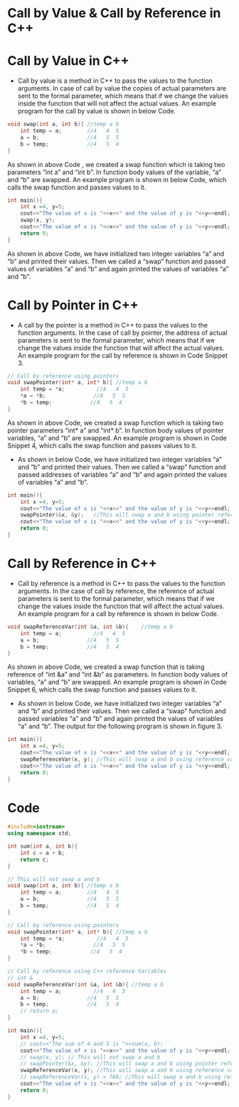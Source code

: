 # Call by Value & Call by Reference in C++
# Call by Value in C++
- Call by value is a method in C++ to pass the values to the function arguments. In case of call by value the copies of actual parameters are sent to the formal parameter, which means that if we change the values inside the function that will not affect the actual values. An example program for the call by value is shown in below Code.
```cpp
void swap(int a, int b){ //temp a b
    int temp = a;        //4   4  5   
    a = b;               //4   5  5
    b = temp;            //4   5  4 
}
```
As shown in above Code , we created a swap function which is taking two parameters “int a” and “int b”. In function body values of the variable, “a” and “b” are swapped.  An example program is shown in below Code, which calls the swap function and passes values to it.
```cpp
int main(){
    int x =4, y=5;
    cout<<"The value of x is "<<x<<" and the value of y is "<<y<<endl;
    swap(x, y); 
    cout<<"The value of x is "<<x<<" and the value of y is "<<y<<endl; 
    return 0;
}
```
As shown in above Code, we have initialized two integer variables “a” and “b” and printed their values. Then we called a “swap” function and passed values of variables “a” and “b” and again printed the values of variables “a” and “b”.
# Call by Pointer in C++
- A call by the pointer is a method in C++ to pass the values to the function arguments. In the case of call by pointer, the address of actual parameters is sent to the formal parameter, which means that if we change the values inside the function that will affect the actual values. An example program for the call by reference is shown in Code Snippet 3.
```cpp
// Call by reference using pointers
void swapPointer(int* a, int* b){ //temp a b
    int temp = *a;          //4   4  5   
    *a = *b;               //4   5  5
    *b = temp;            //4   5  4 
}
```
As shown in above Code, we created a swap function which is taking two pointer parameters “int* a” and “int* b”. In function body values of pointer variables, “a” and “b” are swapped.  An example program is shown in Code Snippet 4, which calls the swap function and passes values to it.
- As shown in below Code, we have initialized two integer variables “a” and “b” and printed their values. Then we called a “swap” function and passed addresses of variables “a” and “b” and again printed the values of variables “a” and “b”. 
```cpp
int main(){
    int x =4, y=5;
    cout<<"The value of x is "<<x<<" and the value of y is "<<y<<endl;
    swapPointer(&x, &y);   //This will swap a and b using pointer reference
    cout<<"The value of x is "<<x<<" and the value of y is "<<y<<endl; 
    return 0;
}
```
# Call by Reference in C++
- Call by reference is a method in C++ to pass the values to the function arguments. In the case of call by reference, the reference of actual parameters is sent to the formal parameter, which means that if we change the values inside the function that will affect the actual values. An example program for a call by reference is shown in below Code.
```cpp
void swapReferenceVar(int &a, int &b){    //temp a b
    int temp = a;          //4   4  5   
    a = b;               //4   5  5
    b = temp;            //4   5  4 
}
```
As shown in above Code, we created a swap function that is taking reference of “int &a” and “int &b” as parameters. In function body values of variables, “a” and “b” are swapped.  An example program is shown in Code Snippet 6, which calls the swap function and passes values to it.
- As shown in below Code, we have initialized two integer variables “a” and “b” and printed their values. Then we called a “swap” function and passed variables “a” and “b” and again printed the values of variables “a” and “b”. The output for the following program is shown in figure 3.
```cpp
int main(){
    int x =4, y=5;
    cout<<"The value of x is "<<x<<" and the value of y is "<<y<<endl;
    swapReferenceVar(x, y); //This will swap a and b using reference variables
    cout<<"The value of x is "<<x<<" and the value of y is "<<y<<endl; 
    return 0;
}
```
# Code
```cpp
#include<iostream>
using namespace std;

int sum(int a, int b){
    int c = a + b;
    return c;
}

// This will not swap a and b
void swap(int a, int b){ //temp a b
    int temp = a;        //4   4  5   
    a = b;               //4   5  5
    b = temp;            //4   5  4 
}

// Call by reference using pointers
void swapPointer(int* a, int* b){ //temp a b
    int temp = *a;          //4   4  5   
    *a = *b;               //4   5  5
    *b = temp;            //4   5  4 
}

// Call by reference using C++ reference Variables
// int & 
void swapReferenceVar(int &a, int &b){ //temp a b
    int temp = a;          //4   4  5   
    a = b;               //4   5  5
    b = temp;            //4   5  4 
    // return a;
}

int main(){
    int x =4, y=5;
    // cout<<"The sum of 4 and 5 is "<<sum(a, b);
    cout<<"The value of x is "<<x<<" and the value of y is "<<y<<endl;
    // swap(x, y); // This will not swap a and b
    // swapPointer(&x, &y); //This will swap a and b using pointer reference
    swapReferenceVar(x, y); //This will swap a and b using reference variables
    // swapReferenceVar(x, y) = 766; //This will swap a and b using reference variables
    cout<<"The value of x is "<<x<<" and the value of y is "<<y<<endl; 
    return 0;
}
```